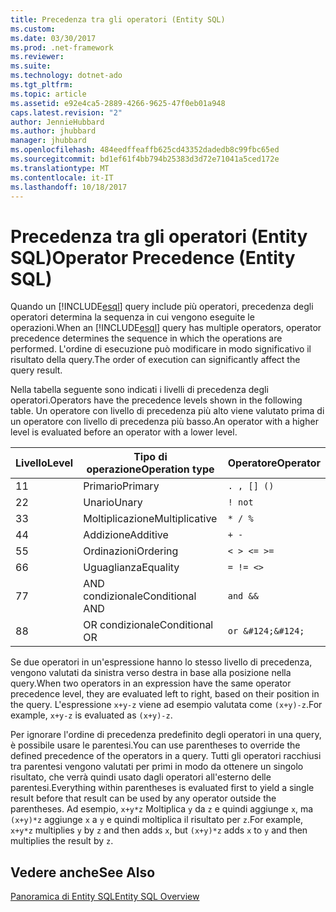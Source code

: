 ```yaml
---
title: Precedenza tra gli operatori (Entity SQL)
ms.custom: 
ms.date: 03/30/2017
ms.prod: .net-framework
ms.reviewer: 
ms.suite: 
ms.technology: dotnet-ado
ms.tgt_pltfrm: 
ms.topic: article
ms.assetid: e92e4ca5-2889-4266-9625-47f0eb01a948
caps.latest.revision: "2"
author: JennieHubbard
ms.author: jhubbard
manager: jhubbard
ms.openlocfilehash: 484eedffeaffb625cd43352dadedb8c99fbc65ed
ms.sourcegitcommit: bd1ef61f4bb794b25383d3d72e71041a5ced172e
ms.translationtype: MT
ms.contentlocale: it-IT
ms.lasthandoff: 10/18/2017
---
```

# <a name="operator-precedence-entity-sql"></a><span data-ttu-id="2ebdf-102">Precedenza tra gli operatori (Entity SQL)</span><span class="sxs-lookup"><span data-stu-id="2ebdf-102">Operator Precedence (Entity SQL)</span></span>
<span data-ttu-id="2ebdf-103">Quando un [!INCLUDE[esql](../../../../../../includes/esql-md.md)] query include più operatori, precedenza degli operatori determina la sequenza in cui vengono eseguite le operazioni.</span><span class="sxs-lookup"><span data-stu-id="2ebdf-103">When an [!INCLUDE[esql](../../../../../../includes/esql-md.md)] query has multiple operators, operator precedence determines the sequence in which the operations are performed.</span></span> <span data-ttu-id="2ebdf-104">L'ordine di esecuzione può modificare in modo significativo il risultato della query.</span><span class="sxs-lookup"><span data-stu-id="2ebdf-104">The order of execution can significantly affect the query result.</span></span>  
  
 <span data-ttu-id="2ebdf-105">Nella tabella seguente sono indicati i livelli di precedenza degli operatori.</span><span class="sxs-lookup"><span data-stu-id="2ebdf-105">Operators have the precedence levels shown in the following table.</span></span> <span data-ttu-id="2ebdf-106">Un operatore con livello di precedenza più alto viene valutato prima di un operatore con livello di precedenza più basso.</span><span class="sxs-lookup"><span data-stu-id="2ebdf-106">An operator with a higher level is evaluated before an operator with a lower level.</span></span>  
  
|<span data-ttu-id="2ebdf-107">Livello</span><span class="sxs-lookup"><span data-stu-id="2ebdf-107">Level</span></span>|<span data-ttu-id="2ebdf-108">Tipo di operazione</span><span class="sxs-lookup"><span data-stu-id="2ebdf-108">Operation type</span></span>|<span data-ttu-id="2ebdf-109">Operatore</span><span class="sxs-lookup"><span data-stu-id="2ebdf-109">Operator</span></span>|  
|-----------|--------------------|--------------|  
|<span data-ttu-id="2ebdf-110">1</span><span class="sxs-lookup"><span data-stu-id="2ebdf-110">1</span></span>|<span data-ttu-id="2ebdf-111">Primario</span><span class="sxs-lookup"><span data-stu-id="2ebdf-111">Primary</span></span>|`. , [] ()`|  
|<span data-ttu-id="2ebdf-112">2</span><span class="sxs-lookup"><span data-stu-id="2ebdf-112">2</span></span>|<span data-ttu-id="2ebdf-113">Unario</span><span class="sxs-lookup"><span data-stu-id="2ebdf-113">Unary</span></span>|`! not`|  
|<span data-ttu-id="2ebdf-114">3</span><span class="sxs-lookup"><span data-stu-id="2ebdf-114">3</span></span>|<span data-ttu-id="2ebdf-115">Moltiplicazione</span><span class="sxs-lookup"><span data-stu-id="2ebdf-115">Multiplicative</span></span>|`* / %`|  
|<span data-ttu-id="2ebdf-116">4</span><span class="sxs-lookup"><span data-stu-id="2ebdf-116">4</span></span>|<span data-ttu-id="2ebdf-117">Addizione</span><span class="sxs-lookup"><span data-stu-id="2ebdf-117">Additive</span></span>|`+ -`|  
|<span data-ttu-id="2ebdf-118">5</span><span class="sxs-lookup"><span data-stu-id="2ebdf-118">5</span></span>|<span data-ttu-id="2ebdf-119">Ordinazioni</span><span class="sxs-lookup"><span data-stu-id="2ebdf-119">Ordering</span></span>|`< > <= >=`|  
|<span data-ttu-id="2ebdf-120">6</span><span class="sxs-lookup"><span data-stu-id="2ebdf-120">6</span></span>|<span data-ttu-id="2ebdf-121">Uguaglianza</span><span class="sxs-lookup"><span data-stu-id="2ebdf-121">Equality</span></span>|`= != <>`|  
|<span data-ttu-id="2ebdf-122">7</span><span class="sxs-lookup"><span data-stu-id="2ebdf-122">7</span></span>|<span data-ttu-id="2ebdf-123">AND condizionale</span><span class="sxs-lookup"><span data-stu-id="2ebdf-123">Conditional AND</span></span>|`and &&`|  
|<span data-ttu-id="2ebdf-124">8</span><span class="sxs-lookup"><span data-stu-id="2ebdf-124">8</span></span>|<span data-ttu-id="2ebdf-125">OR condizionale</span><span class="sxs-lookup"><span data-stu-id="2ebdf-125">Conditional OR</span></span>|`or &#124;&#124;`|  
  
 <span data-ttu-id="2ebdf-126">Se due operatori in un'espressione hanno lo stesso livello di precedenza, vengono valutati da sinistra verso destra in base alla posizione nella query.</span><span class="sxs-lookup"><span data-stu-id="2ebdf-126">When two operators in an expression have the same operator precedence level, they are evaluated left to right, based on their position in the query.</span></span> <span data-ttu-id="2ebdf-127">L'espressione `x+y-z` viene ad esempio valutata come `(x+y)-z`.</span><span class="sxs-lookup"><span data-stu-id="2ebdf-127">For example, `x+y-z` is evaluated as `(x+y)-z`.</span></span>  
  
 <span data-ttu-id="2ebdf-128">Per ignorare l'ordine di precedenza predefinito degli operatori in una query, è possibile usare le parentesi.</span><span class="sxs-lookup"><span data-stu-id="2ebdf-128">You can use parentheses to override the defined precedence of the operators in a query.</span></span> <span data-ttu-id="2ebdf-129">Tutti gli operatori racchiusi tra parentesi vengono valutati per primi in modo da ottenere un singolo risultato, che verrà quindi usato dagli operatori all'esterno delle parentesi.</span><span class="sxs-lookup"><span data-stu-id="2ebdf-129">Everything within parentheses is evaluated first to yield a single result before that result can be used by any operator outside the parentheses.</span></span> <span data-ttu-id="2ebdf-130">Ad esempio, `x+y*z` Moltiplica `y` da `z` e quindi aggiunge `x`, ma `(x+y)*z` aggiunge `x` a `y` e quindi moltiplica il risultato per `z`.</span><span class="sxs-lookup"><span data-stu-id="2ebdf-130">For example, `x+y*z` multiplies `y` by `z` and then adds `x`, but `(x+y)*z` adds `x` to `y` and then multiplies the result by `z`.</span></span>  
  
## <a name="see-also"></a><span data-ttu-id="2ebdf-131">Vedere anche</span><span class="sxs-lookup"><span data-stu-id="2ebdf-131">See Also</span></span>  
 [<span data-ttu-id="2ebdf-132">Panoramica di Entity SQL</span><span class="sxs-lookup"><span data-stu-id="2ebdf-132">Entity SQL Overview</span></span>](../../../../../../docs/framework/data/adonet/ef/language-reference/entity-sql-overview.md)
